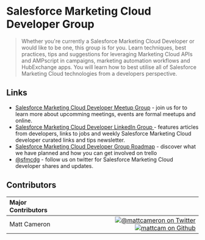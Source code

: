 # Salesforce Marketing Cloud Developer Group

> Whether you're currently a Salesforce Marketing Cloud Developer or would like to be one, this group is for you. Learn techniques, best practices, tips and suggestions for leveraging Marketing Cloud APIs and AMPscript in campaigns, marketing automation workflows and HubExchange apps. You will learn how to best utilise all of Salesforce Marketing Cloud technologies from a developers perspective.

## Links

* [Salesforce Marketing Cloud Developer Meetup Group](https://www.meetup.com/Salesforce-Marketing-Cloud-Melbourne-Developers-Group/) - join us for to learn more about upcomming meetings, events are formal meetups and online. 
* [Salesforce Marketing Cloud Developer LinkedIn Group ](https://www.linkedin.com/groups/7059991) - features articles from developers, links to jobs and weekly Salesforce Marketing Cloud developer curated links and tips newsletter.
* [Salesforce Marketing Cloud Developer Group Roadmap](https://trello.com/b/OvtBLR61/meetups) - discover what we have planned and how you can get involved on trello
* [@sfmcdg](https://twitter.com/sfmcdg) - follow us on twitter for Salesforce Marketing Cloud developer shares and updates.


## Contributors

|Major Contributors&nbsp;&nbsp;&nbsp;&nbsp;&nbsp;&nbsp;&nbsp;&nbsp;&nbsp;&nbsp;&nbsp;&nbsp;&nbsp;&nbsp; | |
|:----|----:|
|Matt Cameron |[![@mattcameron on Twitter](https://raw.githubusercontent.com/ExactTarget/fuelux/gh-pages/invertobird-sm.png)](http://twitter.com/mattcameron) [![mattcam on Github](https://raw.githubusercontent.com/ExactTarget/fuelux/gh-pages/invertocat-sm.png)](http://github.com/mattcam) |
